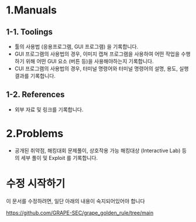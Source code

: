 # 1.Manuals

## 1-1. Toolings
- 툴의 사용법 (응용프로그램, GUI 프로그램) 을 기록합니다.
- GUI 프로그램의 사용법의 경우, 이미지 캡쳐 프로그램을 사용하여 어떤 작업을 수행하기 위해 어떤 GUI 요소 (버튼 등)을 사용해야하는지 기록합니다.
- CUI 프로그램의 사용법의 경우, 터미널 명령어와 터미널 명령어의 설명, 용도, 실행결과를 기록합니다.

## 1-2. References
- 외부 자료 및 링크를 기록합니다.

# 2.Problems
- 공개된 취약점, 해킹대회 문제풀이, 상호작용 가능 해킹대상 (Interactive Lab) 등의 세부 풀이 및 Exploit 를 기록합니다.


# 수정 시작하기
이 문서를 수정하려면, 일단 아래의 내용이 숙지되어있어야 합니다

https://github.com/GRAPE-SEC/grape_golden_rule/tree/main